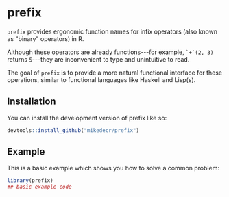 
# prefix

<!-- badges: start -->
<!-- badges: end -->

`prefix` provides ergonomic function names for infix operators (also known as "binary" operators) in R.

Although these operators are already functions---for example, <code>\`+\`(2, 3)</code> returns `5`---they are inconvenient to type and unintuitive to read.

The goal of `prefix` is to provide a more natural functional interface for these operations, similar to functional languages like Haskell and Lisp(s).


## Installation

You can install the development version of prefix like so:

``` r
devtools::install_github("mikedecr/prefix")
```

## Example

This is a basic example which shows you how to solve a common problem:

``` r
library(prefix)
## basic example code
```

